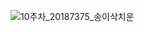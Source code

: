 ![10주차_20187375_송이삭치운](https://user-images.githubusercontent.com/112995842/200722837-a79d426a-4bc8-454d-a0a0-c2ab60eb5943.PNG)
